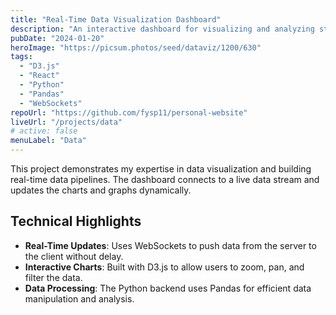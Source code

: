 ```yaml
---
title: "Real-Time Data Visualization Dashboard"
description: "An interactive dashboard for visualizing and analyzing streaming data, built with D3.js, React, and a Python backend."
pubDate: "2024-01-20"
heroImage: "https://picsum.photos/seed/dataviz/1200/630"
tags:
  - "D3.js"
  - "React"
  - "Python"
  - "Pandas"
  - "WebSockets"
repoUrl: "https://github.com/fysp11/personal-website"
liveUrl: "/projects/data"
# active: false
menuLabel: "Data"
---
```


This project demonstrates my expertise in data visualization and building real-time data pipelines. The dashboard connects to a live data stream and updates the charts and graphs dynamically.

## Technical Highlights

- **Real-Time Updates**: Uses WebSockets to push data from the server to the client without delay.
- **Interactive Charts**: Built with D3.js to allow users to zoom, pan, and filter the data.
- **Data Processing**: The Python backend uses Pandas for efficient data manipulation and analysis.
